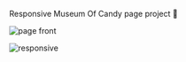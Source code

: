 Responsive Museum Of Candy page project 🍩

![page front](https://user-images.githubusercontent.com/87665631/158646872-0b3d331d-9e0d-4ea7-8920-5148131347af.png)


![responsive](https://user-images.githubusercontent.com/87665631/158646896-10fac59b-b524-40d4-94c0-1192c0766e20.png)
